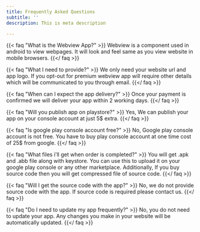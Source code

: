 ```yaml
---
title: Frequently Asked Questions
subtitle: ''
description: This is meta description

---
```

{{< faq "What is the Webview App?" >}} Webview is a component used in android to view webpages. It will look and feel same as you view website in mobile browsers. {{</ faq >}}

{{< faq "What I need to provide?" >}} We only need your website url and app logo. If you opt-out for premium webview app will require other details which will be communicated to you through email. {{</ faq >}}

{{< faq "When can I expect the app delivery?" >}} Once your payment is confirmed we will deliver your app within 2 working days.  {{</ faq >}}

{{< faq "Will you publish app on playstore?" >}} Yes, We can publish your app on your console account at just 5$ extra. {{</ faq >}}

{{< faq "Is google play console account free?" >}} No, Google play console account is not free. You have to buy play console account at one time cost of 25$ from google. {{</ faq >}}

{{< faq "What files i'll get when order is completed?" >}} You will get .apk and .abb file along with keystore. You can use this to upload it on your google play console or any other marketplace. Additionally, If you buy source code then you will get compressed file of source code. {{</ faq >}}

{{< faq "Will I get the source code with the app?" >}} No, we do not provide source code with the app. If source code is required please contact us. {{</ faq >}}

{{< faq "Do I need to update my app frequently?" >}} No, you do not need to update your app. Any changes you make in your website will be automatically updated. {{</ faq >}}